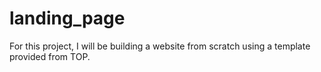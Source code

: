 # landing_page
For this project, I will be building a website from scratch using a template provided from TOP.